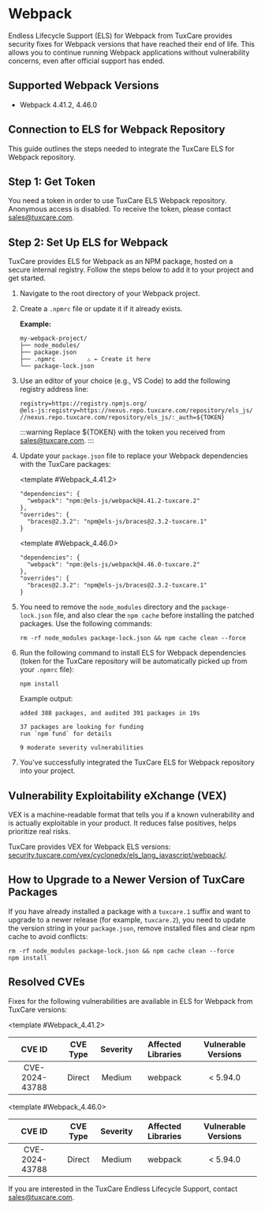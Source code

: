 # Webpack

Endless Lifecycle Support (ELS) for Webpack from TuxCare provides security fixes for Webpack versions that have reached their end of life. This allows you to continue running Webpack applications without vulnerability concerns, even after official support has ended.

## Supported Webpack Versions

* Webpack 4.41.2, 4.46.0

## Connection to ELS for Webpack Repository

This guide outlines the steps needed to integrate the TuxCare ELS for Webpack repository.

## Step 1: Get Token

You need a token in order to use TuxCare ELS Webpack repository. Anonymous access is disabled. To receive the token, please contact [sales@tuxcare.com](mailto:sales@tuxcare.com).

## Step 2: Set Up ELS for Webpack

TuxCare provides ELS for Webpack as an NPM package, hosted on a secure internal registry. Follow the steps below to add it to your project and get started.

1. Navigate to the root directory of your Webpack project.
2. Create a `.npmrc` file or update it if it already exists.

   **Example:**

   ```text
   my-webpack-project/
   ├── node_modules/
   ├── package.json
   ├── .npmrc         ⚠️ ← Create it here
   └── package-lock.json
   ```

3. Use an editor of your choice (e.g., VS Code) to add the following registry address line:

   <CodeWithCopy>

   ```text
   registry=https://registry.npmjs.org/
   @els-js:registry=https://nexus.repo.tuxcare.com/repository/els_js/
   //nexus.repo.tuxcare.com/repository/els_js/:_auth=${TOKEN}
   ```

   </CodeWithCopy>

   :::warning
   Replace ${TOKEN} with the token you received from [sales@tuxcare.com](mailto:sales@tuxcare.com).
   :::

4. Update your `package.json` file to replace your Webpack dependencies with the TuxCare packages:

   <TableTabs label="Choose Webpack version: ">

     <template #Webpack_4.41.2>

     <CodeWithCopy>

     ```text
     "dependencies": {
       "webpack": "npm:@els-js/webpack@4.41.2-tuxcare.2"
     },
     "overrides": {
       "braces@2.3.2": "npm@els-js/braces@2.3.2-tuxcare.1"
     }
     ```

     </CodeWithCopy>

     </template>

     <template #Webpack_4.46.0>

     <CodeWithCopy>

     ```text
     "dependencies": {
       "webpack": "npm:@els-js/webpack@4.46.0-tuxcare.2"
     },
     "overrides": {
       "braces@2.3.2": "npm@els-js/braces@2.3.2-tuxcare.1"
     }
     ```

     </CodeWithCopy>

     </template>

   </TableTabs>

5. You need to remove the `node_modules` directory and the `package-lock.json` file, and also clear the `npm cache` before installing the patched packages. Use the following commands:
   
   <CodeWithCopy>

   ```text
   rm -rf node_modules package-lock.json && npm cache clean --force
   ```

   </CodeWithCopy>

6. Run the following command to install ELS for Webpack dependencies (token for the TuxCare repository will be automatically picked up from your `.npmrc` file):

   <CodeWithCopy>

   ```text
   npm install
   ```

   </CodeWithCopy>

   Example output:

   ```text
   added 388 packages, and audited 391 packages in 19s

   37 packages are looking for funding
   run `npm fund` for details

   9 moderate severity vulnerabilities
   ```

7. You've successfully integrated the TuxCare ELS for Webpack repository into your project.

## Vulnerability Exploitability eXchange (VEX) 

VEX is a machine-readable format that tells you if a known vulnerability and is actually exploitable in your product. It reduces false positives, helps prioritize real risks.

TuxCare provides VEX for Webpack ELS versions: [security.tuxcare.com/vex/cyclonedx/els_lang_javascript/webpack/](https://security.tuxcare.com/vex/cyclonedx/els_lang_javascript/webpack/).

## How to Upgrade to a Newer Version of TuxCare Packages

If you have already installed a package with a `tuxcare.1` suffix and want to upgrade to a newer release (for example, `tuxcare.2`), you need to update the version string in your `package.json`, remove installed files and clear npm cache to avoid conflicts:

  <CodeWithCopy>

  ```text
  rm -rf node_modules package-lock.json && npm cache clean --force
  npm install
  ```

  </CodeWithCopy>

## Resolved CVEs

Fixes for the following vulnerabilities are available in ELS for Webpack from TuxCare versions:

<TableTabs label="Choose Webpack version: " >

<template #Webpack_4.41.2>

| CVE ID         | CVE Type | Severity | Affected Libraries    | Vulnerable Versions |
| :-------------:| :------: |:--------:|:---------------------:| :----------------: |
| CVE-2024-43788 | Direct   | Medium   | webpack               | < 5.94.0           |

  </template>

<template #Webpack_4.46.0>

| CVE ID         | CVE Type | Severity | Affected Libraries    | Vulnerable Versions |
| :-------------:| :------: |:--------:|:---------------------:| :----------------: |
| CVE-2024-43788 | Direct   | Medium   | webpack               | < 5.94.0           |

  </template>

</TableTabs>

If you are interested in the TuxCare Endless Lifecycle Support, contact [sales@tuxcare.com](mailto:sales@tuxcare.com).
